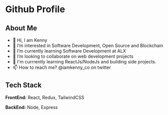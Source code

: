 
# Github Profile 



## About Me
* 👋 Hi, I am Kenny
* 👀 I’m interested in Software Development, Open Source and Blockchain
* 🌱 I’m currently learning Software Development at ALX
* 💞️ I’m looking to collaborate on web development projects
* 💞️ I'm currrently learning ReactJs/NodeJs and building side projects.
* 📫 How to reach me? @iamkenny_co on twitter
## Tech Stack

**FrontEnd:** React, Redux, TailwindCSS

**BackEnd:** Node, Express



<!---
iamkenny-dev/iamkenny-dev is a ✨ special ✨ repository because its `README.md` (this file) appears on your GitHub profile.
You can click the Preview link to take a look at your changes.
--->
